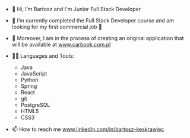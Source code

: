 - 👋 Hi, I’m Bartosz
  and I'm Junior Full Stack Developer

- 🌱 I’m currently completed the Full Stack Developer course and am looking for my first commercial job 👀
- 🚗 Moreover, I am in the process of creating an original application that will be available at www.carbook.com.pl
- 🐱‍🏍 Languages and Tools:
  - Java
  - JavaScript
  - Python
  - Spring
  - React
  - git
  - PostgreSQL
  - HTML5
  - CSS3
- 📫 How to reach me www.linkedin.com/in/bartosz-keskrawiec


<!---
bartekk1111/bartekk1111 is a ✨ special ✨ repository because its `README.md` (this file) appears on your GitHub profile.
You can click the Preview link to take a look at your changes.
--->
